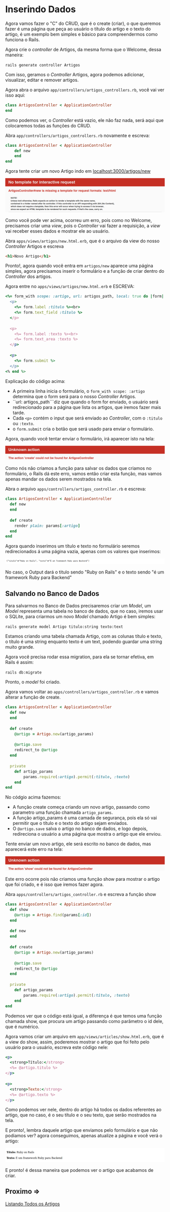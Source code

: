 # Inserindo Dados

Agora vamos fazer o "C" do CRUD, que é o create (criar), o que queremos fazer é uma página que peça ao usuário o título do artigo e o texto do artigo, é um exemplo bem simples e básico para compreendermos como funciona o Rails.

Agora crie o *controller* de Artigos, da mesma forma que o Welcome, dessa maneira:

``rails generate controller Artigos``

Com isso, geramos o *Controller* Artigos, agora podemos adicionar, visualizar, editar e remover artigos.

Agora abra o arquivo ``app/controllers/artigos_controllers.rb``, você vai ver isso aqui:

```ruby
class ArtigosController < ApplicationController
end
```

Como podemos ver, o *Controller* está vazio, ele não faz nada, será aqui que colocaremos todas as funções do CRUD.

Abra ``app/controllers/artigos_controllers.rb`` novamente e escreva:

```ruby
class ArtigosController < ApplicationController
    def new
    end
end
```

Agora tente criar um novo Artigo indo em [localhost:3000/artigos/new](http://localhost:3000/artigos/new)

![Erro  na visualização dos artigos](../../assets/inserindo-dados/erro-1.png)

Como você pode ver acima, ocorreu um erro, pois como no Welcome, precisamos criar uma *view*, pois o *Controller* vai fazer a requisição, a *view* vai receber esses dados e mostrar ele ao usuário.

Abra ``apps/views/artigos/new.html.erb``, que é o arquivo da view do nosso *Controller* Artigos e escreva

```html
<h1>Novo Artigo</h1>
```

Pronto!, agora quando você entra em ``artigos/new`` aparece uma página simples, agora precisamos inserir o formulário e a função de criar dentro do *Controller* dos artigos.

Agora entre no ``apps/views/artigos/new.html.erb`` e ESCREVA:

```ruby
<%= form_with scope: :artigo, url: artigos_path, local: true do |form| %>
  <p>
    <%= form.label :titulo %><br>
    <%= form.text_field :titulo %>
  </p>
 
  <p>
    <%= form.label :texto %><br>
    <%= form.text_area :texto %>
  </p>
 
  <p>
    <%= form.submit %>
  </p>
<% end %>
```

Explicação do código acima:

- A primeira linha inicia o formulário, o ``form_with scope: :artigo`` determina que o form será para o nosso *Controller* Artigos.
- ``url: artigos_path```diz que quando o form for enviado, o usuário será redirecionado para a página que lista os artigos, que iremos fazer mais tarde. 
- Cada ``<p>`` contém o input que será enviado ao *Controller*, com o ``:titulo`` ou ``:texto``.
- o ``form.submit`` cria o botão que será usado para enviar o formulário.

Agora, quando você tentar enviar o formulário, irá aparecer isto na tela:

![Erro no envio do formulário](../../assets/inserindo-dados/erro-2.png)

Como nós não criamos a função para salvar os dados que criamos no formulário, o Rails dá este erro, vamos então criar esta função, mas vamos apenas mandar os dados serem mostrados na tela.

Abra o arquivo ``apps/controllers/artigos_controller.rb`` e escreva:

```ruby
class ArtigosController < ApplicationController
  def new
  end
 
  def create
    render plain: params[:artigo]
  end
end
```

Agora quando inserimos um título e texto no formulário seremos redirecionados á uma página vazia, apenas com os valores que inserimos:

![Output](../../assets/inserindo-dados/output-1.png)

No caso, o Output dará o titulo sendo "Ruby on Rails" e o texto sendo "é um framework Ruby para Backend"

## Salvando no Banco de Dados

Para salvarmos no Banco de Dados precisaremos criar um *Model*, um *Model* representa uma tabela no banco de dados, que no caso, iremos usar o SQLite, para criarmos um novo *Model* chamado Artigo é bem simples:

``rails generate model Artigo titulo:string texto:text``

Estamos criando uma tabela chamada Artigo, com as colunas título e texto, o título é uma string enquanto texto é um text, podendo guardar uma string muito grande.

Agora você precisa rodar essa migration, para ela se tornar efetiva, em Rails é assim:

``rails db:migrate``

Pronto, o *model* foi criado.

Agora vamos voltar ao ``apps/controllers/artigos_controller.rb`` e vamos alterar a função de create.

```ruby
class ArtigosController < ApplicationController
  def new
  end
 
  def create
    @artigo = Artigo.new(artigo_params)
 
    @artigo.save
    redirect_to @artigo
  end

  private
    def artigo_params
        params.require(:artigo).permit(:titulo, :texto)
    end
end
```

No códgio acima fazemos:

- A função create começa criando um novo artigo, passando como parametro uma função chamada ``artigo_params``.
- A função artigo_params é uma camada de segurança, pois ela só vai permitir que o título e o texto do artigo sejam enviados.
- O ``@artigo.save`` salva o artigo no banco de dados, e logo depois, redireciona o usuário a uma página que mostra o artigo que ele enviou.

Tente enviar um novo artigo, ele será escrito no banco de dados, mas aparecerá este erro na tela:

![Erro com a visualização do formulário](../../assets/inserindo-dados/erro-3.png)

Este erro ocorre pois não criamos uma função show para mostrar o artigo que foi criado, e é isso que iremos fazer agora.

Abra ``apps/controllers/artigos_controller.rb`` e escreva a função show

```ruby
class ArtigosController < ApplicationController
  def show
    @artigo = Artigo.find(params[:id])
  end

  def new
  end
 
  def create
    @artigo = Artigo.new(artigo_params)
 
    @artigo.save
    redirect_to @artigo
  end

  private
    def artigo_params
        params.require(:artigo).permit(:titulo, :texto)
    end
end
```

Podemos ver que o código está igual, a diferença é que temos uma função chamada show, que procura um artigo passando como parâmetro o id dele, que é numérico.

Agora vamos criar um arquivo em ``app/views/articles/show.html.erb``, que é a view do show, assim, poderemos mostrar o artigo que foi feito pelo usuário para o usuário, escreva este código nele:

```ruby
<p>
  <strong>Título:</strong>
  <%= @artigo.titulo %>
</p>
 
<p>
  <strong>Texto:</strong>
  <%= @artigo.texto %>
</p>
```

Como podemos ver nele, dentro do artigo há todos os dados referentes ao artigo, que no caso, é o seu título e o seu texto, que serão mostrados na tela.

E pronto!, lembra daquele artigo que enviamos pelo formulário e que não podiamos ver? agora conseguimos, apenas atualize a página e você verá o artigo:

![Output 2](../../assets/inserindo-dados/output-2.png)

E pronto! é dessa maneira que podemos ver o artigo que acabamos de criar.

## Proximo =>

[Listando Todos os Artigos](../listando-dados/README.md)